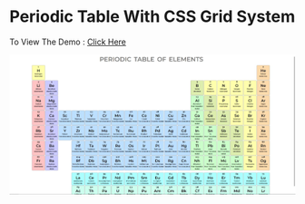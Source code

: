 # Periodic Table With CSS Grid System 

To View The Demo : [Click Here](https://snehap02.github.io/periodic-table-with-grid/)

![Design](screenshot/periodictable.JPG)
